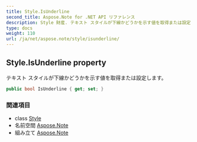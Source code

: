 ```yaml
---
title: Style.IsUnderline
second_title: Aspose.Note for .NET API リファレンス
description: Style 財産. テキスト スタイルが下線かどうかを示す値を取得または設定します
type: docs
weight: 110
url: /ja/net/aspose.note/style/isunderline/
---
```

## Style.IsUnderline property

テキスト スタイルが下線かどうかを示す値を取得または設定します。

```csharp
public bool IsUnderline { get; set; }
```

### 関連項目

* class [Style](../)
* 名前空間 [Aspose.Note](../../style/)
* 組み立て [Aspose.Note](../../../)



